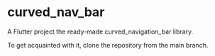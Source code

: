 # curved_nav_bar

A Flutter project the ready-made curved_navigation_bar library. 

To get acquainted with it, clone the repository from the main branch.
